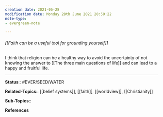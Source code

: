 ```yaml
---
creation date: 2021-06-28
modification date: Monday 28th June 2021 20:50:22
note-type: 
- evergreen-note

---
```


###### [[Faith can be a useful tool for grounding yourself]]

I think that religion can be a healthy way to avoid the uncertainty of not knowing the answer to [[The three main questions of life]] and can lead to a happy and fruitful life.

---

**Status**:: #EVER/SEED/WATER  

**Related-Topics**:: [[belief systems]], [[faith]], [[worldview]], [[Christianity]]
	
**Sub-Topics**::
	
**References**